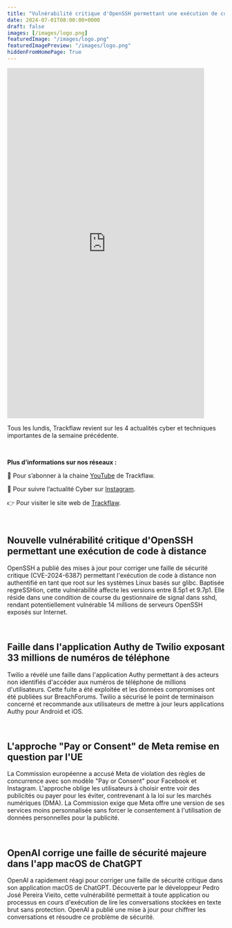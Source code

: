 ```yaml
---
title: "Vulnérabilité critique d'OpenSSH permettant une exécution de code à distance - Les4ActusCyber : semaine du 01 juillet"
date: 2024-07-01T08:00:00+0000
draft: false
images: [/images/logo.png]
featuredImage: "/images/logo.png"
featuredImagePreview: "/images/logo.png"
hiddenFromHomePage: True
---
```

    
<div class="flex-container">
   <div class="flex-items">
   <iframe width="456" height="811" src="https://www.youtube.com/embed/lIBQ3-kbhBw" title="Vulnérabilité critique d'OpenSSH permettant une exécution de code à distance - #Les4ActusCyber : semaine du 01 juillet" frameborder="0" allow="accelerometer; autoplay; clipboard-write; encrypted-media; gyroscope; picture-in-picture; web-share" allowfullscreen></iframe>
   </div>

   <div class="flex-items">
      <p>Tous les lundis, Trackflaw revient sur les 4 actualités cyber et techniques importantes de la semaine précédente.</p>
      <br>
      <p><strong>Plus d’informations sur nos réseaux :</strong></p>
      <p>🔴 Pour s’abonner à la chaine <a href="https://www.youtube.com/@trackflaw" target="_blank" rel="noopener noreffer ">YouTube</a> de Trackflaw.</p>
      <p>📸 Pour suivre l’actualité Cyber sur <a href="https://www.instagram.com/trackflaw/" target="_blank" rel="noopener noreffer ">Instagram</a>.</p>
      <p>👉 Pour visiter le site web de <a href="https://trackflaw.com" target="_blank" rel="noopener noreffer ">Trackflaw</a>.</p>
   </div>
</div>

    
<br>

## Nouvelle vulnérabilité critique d'OpenSSH permettant une exécution de code à distance

OpenSSH a publié des mises à jour pour corriger une faille de sécurité critique (CVE-2024-6387) permettant l'exécution de code à distance non authentifié en tant que root sur les systèmes Linux basés sur glibc.
Baptisée regreSSHion, cette vulnérabilité affecte les versions entre 8.5p1 et 9.7p1. Elle réside dans une condition de course du gestionnaire de signal dans sshd, rendant potentiellement vulnérable 14 millions de serveurs OpenSSH exposés sur Internet.


<br>

## Faille dans l'application Authy de Twilio exposant 33 millions de numéros de téléphone

Twilio a révélé une faille dans l'application Authy permettant à des acteurs non identifiés d'accéder aux numéros de téléphone de millions d'utilisateurs. Cette fuite a été exploitée et les données compromises ont été publiées sur BreachForums.
Twilio a sécurisé le point de terminaison concerné et recommande aux utilisateurs de mettre à jour leurs applications Authy pour Android et iOS.


<br>

## L'approche "Pay or Consent" de Meta remise en question par l'UE

La Commission européenne a accusé Meta de violation des règles de concurrence avec son modèle "Pay or Consent" pour Facebook et Instagram. L'approche oblige les utilisateurs à choisir entre voir des publicités ou payer pour les éviter, contrevenant à la loi sur les marchés numériques (DMA).
La Commission exige que Meta offre une version de ses services moins personnalisée sans forcer le consentement à l'utilisation de données personnelles pour la publicité.


<br>

## OpenAI corrige une faille de sécurité majeure dans l'app macOS de ChatGPT

OpenAI a rapidement réagi pour corriger une faille de sécurité critique dans son application macOS de ChatGPT. Découverte par le développeur Pedro José Pereira Vieito, cette vulnérabilité permettait à toute application ou processus en cours d'exécution de lire les conversations stockées en texte brut sans protection.
OpenAI a publié une mise à jour pour chiffrer les conversations et résoudre ce problème de sécurité.


